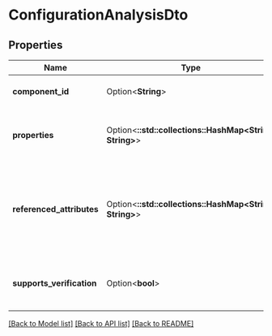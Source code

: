# ConfigurationAnalysisDto

## Properties

Name | Type | Description | Notes
------------ | ------------- | ------------- | -------------
**component_id** | Option<**String**> | The ID of the component | [optional]
**properties** | Option<**::std::collections::HashMap<String, String>**> | The configured properties for the component | [optional]
**referenced_attributes** | Option<**::std::collections::HashMap<String, String>**> | The attributes that are referenced by the properties, mapped to recently used values | [optional]
**supports_verification** | Option<**bool**> | Whether or not the component supports verification | [optional]

[[Back to Model list]](../README.md#documentation-for-models) [[Back to API list]](../README.md#documentation-for-api-endpoints) [[Back to README]](../README.md)


